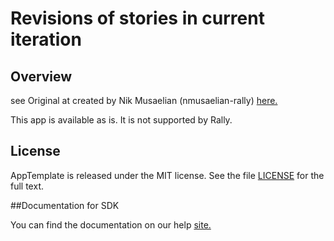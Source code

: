 Revisions of stories in current iteration
=========================

## Overview
see Original at created by Nik Musaelian (nmusaelian-rally) [here.](https://github.com/nmusaelian-rally/revisions)

This app is available as is. It is not supported by Rally.
## License

AppTemplate is released under the MIT license.  See the file [LICENSE](./LICENSE) for the full text.

##Documentation for SDK

You can find the documentation on our help [site.](https://help.rallydev.com/apps/2.0rc3/doc/)
